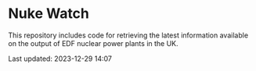 # Nuke Watch

This repository includes code for retrieving the latest information available on the output of EDF nuclear power plants in the UK.

Last updated: 2023-12-29 14:07